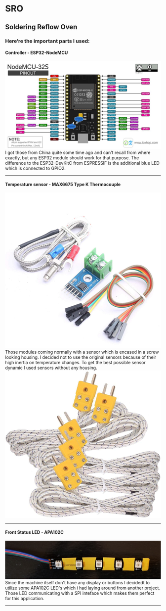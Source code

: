 # SRO
## Soldering Reflow Oven

### Here’re the important parts I used:

#### Controller - ESP32-NodeMCU
![Temperature Module](/pictures/parts/NodeMCU.jpg)
I got those from China quite some time ago and can't recall from where exactly, but any ESP32 module should work for that purpose. The difference to the ESP32-DevKitC from ESPRESSIF is the additional blue LED which is connected to GPIO2. 

---

#### Temperature sensor -  MAX6675 Type K Thermocouple
![Temperature Module](/pictures/parts/MAX6675.jpg)
Those modules coming normally with a sensor which is encased in a screw looking housing. I decided not to use the original sensors because of their high inertia on temperature changes. To get the best possible sensor dynamic I used sensors without any housing.
![Temperature Module](/pictures/parts/thermocouple_sensor.jpg)

---

#### Front Status LED - APA102C
![Temperature Module](/pictures/parts/APA102C.jpg)
Since the machine itself don't have any display or buttons I decidedt to utilize some APA102C LED's which i had laying around from another project. Those LED communicating with a SPI inteface which makes them perfect for this application. 

---

